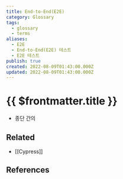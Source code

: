 ```yaml
---
title: End-to-End(E2E)
category: Glossary
tags:
  - glossary
  - terms
aliases:
  - E2E
  - End-to-End(E2E) 테스트
  - E2E 테스트
publish: true
created: 2022-08-09T01:43:00.000Z
updated: 2022-08-09T01:43:00.000Z
---
```


# {{ $frontmatter.title }}

- 종단 간의

## Related

- [[Cypress]]

## References
